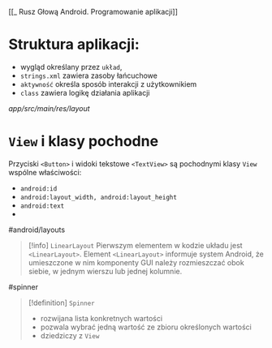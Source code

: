 [[_ Rusz Głową Android. Programowanie aplikacji]]


# Struktura aplikacji:
- wygląd określany przez `układ`,
- `strings.xml`  zawiera zasoby łańcuchowe
- `aktywność` określa sposób interakcji z użytkownikiem
- `class` zawiera logikę działania aplikacji

*app/src/main/res/layout* 

# `View` i klasy pochodne

Przyciski `<Button>` i widoki tekstowe `<TextView>` są pochodnymi klasy `View`
wspólne właściwości:
- `android:id`
- `android:layout_width, android:layout_height`
- `android:text`
- 

#android/layouts 
>[!info] `LinearLayout`
>Pierwszym elementem w kodzie układu jest `<LinearLayout>`. Element `<LinearLayout>` informuje system Android, że umieszczone w nim komponenty GUI należy rozmieszczać obok siebie, w jednym wierszu lub jednej kolumnie.

#spinner 
>[!definition] `Spinner`
> - rozwijana lista konkretnych wartości
> - pozwala wybrać jedną wartość ze zbioru określonych wartości
> - dziedziczy z `View`



















